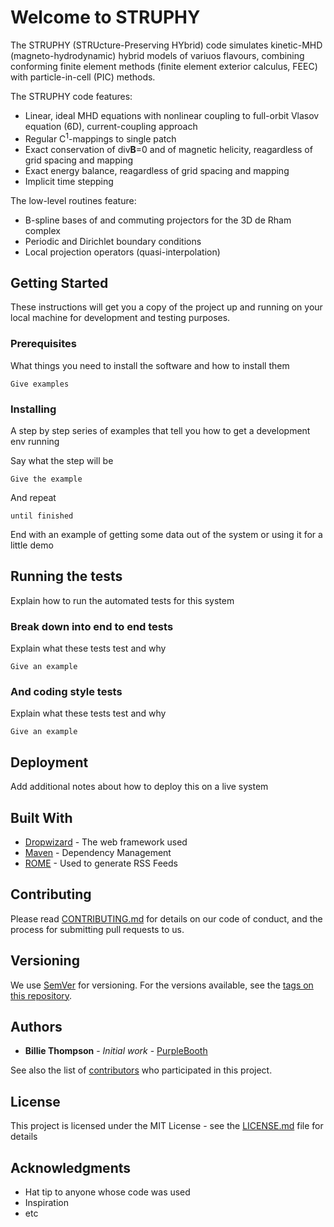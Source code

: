 # Welcome to STRUPHY 

The STRUPHY (STRUcture-Preserving HYbrid) code simulates kinetic-MHD (magneto-hydrodynamic) hybrid models of variuos flavours, combining conforming finite element methods (finite element exterior calculus, FEEC) with particle-in-cell (PIC) methods.

The STRUPHY code features:

- Linear, ideal MHD equations with nonlinear coupling to full-orbit Vlasov equation (6D), current-coupling approach
- Regular C<sup>1</sup>-mappings to single patch
- Exact conservation of div**B**=0 and of magnetic helicity, reagardless of grid spacing and mapping
- Exact energy balance, reagardless of grid spacing and mapping
- Implicit time stepping

The low-level routines feature:

- B-spline bases of and commuting projectors for the 3D de Rham complex
- Periodic and Dirichlet boundary conditions
- Local projection operators (quasi-interpolation)


## Getting Started

These instructions will get you a copy of the project up and running on your local machine for development and testing purposes. 

### Prerequisites

What things you need to install the software and how to install them

```
Give examples
```

### Installing

A step by step series of examples that tell you how to get a development env running

Say what the step will be

```
Give the example
```

And repeat

```
until finished
```

End with an example of getting some data out of the system or using it for a little demo

## Running the tests

Explain how to run the automated tests for this system

### Break down into end to end tests

Explain what these tests test and why

```
Give an example
```

### And coding style tests

Explain what these tests test and why

```
Give an example
```

## Deployment

Add additional notes about how to deploy this on a live system

## Built With

* [Dropwizard](http://www.dropwizard.io/1.0.2/docs/) - The web framework used
* [Maven](https://maven.apache.org/) - Dependency Management
* [ROME](https://rometools.github.io/rome/) - Used to generate RSS Feeds

## Contributing

Please read [CONTRIBUTING.md](https://gist.github.com/PurpleBooth/b24679402957c63ec426) for details on our code of conduct, and the process for submitting pull requests to us.

## Versioning

We use [SemVer](http://semver.org/) for versioning. For the versions available, see the [tags on this repository](https://github.com/your/project/tags). 

## Authors

* **Billie Thompson** - *Initial work* - [PurpleBooth](https://github.com/PurpleBooth)

See also the list of [contributors](https://github.com/your/project/contributors) who participated in this project.

## License

This project is licensed under the MIT License - see the [LICENSE.md](LICENSE.md) file for details

## Acknowledgments

* Hat tip to anyone whose code was used
* Inspiration
* etc

